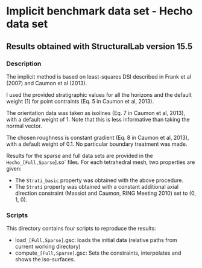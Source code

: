 # Implicit benchmark data set - Hecho data set 

## Results obtained with StructuralLab version 15.5 

### Description

The implicit method is based on least-squares DSI described in Frank et al (2007) and Caumon et al (2013). 

I used the provided stratigraphic values for all the horizons and the default weight (1) 
for point contraints (Eq. 5 in Caumon et al, 2013). 

The orientation data was taken as isolines (Eq. 7 in Caumon et al, 2013), with a default weight of 1. 
Note that this is less informative than taking the normal vector. 

The chosen roughness is constant gradient (Eq. 8 in Caumon et al, 2013), with a
default weight of 0.1. No particular boundary treatment was made. 

Results for the sparse and full data sets are provided in the `Hecho_[Full,Sparse`].so` files. 
For each tetrahedral mesh, two properties are given: 
 * The `Strati_basic` property was obtained with the above procedure. 
 * The `Strati` property was obtained with a constant additional axial direction
   constraint (Massiot and Caumon, RING Meeting 2010) set to (0, 1, 0). 

### Scripts 

This directory contains four scripts to reproduce the results: 
 * load`_[Full,Sparse]`.gsc: loads the initial data (relative paths from current working
   directory)
 * compute`_[Full,Sparse]`.gsc: Sets the constraints, interpolates and shows the iso-surfaces.  

